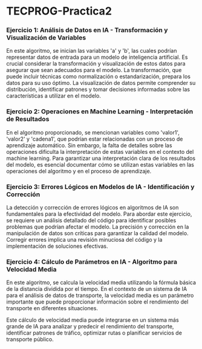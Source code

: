 # TECPROG-Practica2

### Ejercicio 1: Análisis de Datos en IA - Transformación y Visualización de Variables

En este algoritmo, se inician las variables 'a' y 'b', las cuales podrían representar datos de entrada para un modelo de inteligencia artificial. Es crucial considerar la transformación y visualización de estos datos para asegurar que sean adecuados para el modelo. La transformación, que puede incluir técnicas como normalización o estandarización, prepara los datos para su uso óptimo. La visualización de datos permite comprender su distribución, identificar patrones y tomar decisiones informadas sobre las características a utilizar en el modelo.

### Ejercicio 2: Operaciones en Machine Learning - Interpretación de Resultados

En el algoritmo proporcionado, se mencionan variables como 'valor1', 'valor2' y 'cadena1', que podrían estar relacionadas con un proceso de aprendizaje automático. Sin embargo, la falta de detalles sobre las operaciones dificulta la interpretación de estas variables en el contexto del machine learning. Para garantizar una interpretación clara de los resultados del modelo, es esencial documentar cómo se utilizan estas variables en las operaciones del algoritmo y en el proceso de aprendizaje.

### Ejercicio 3: Errores Lógicos en Modelos de IA - Identificación y Corrección

La detección y corrección de errores lógicos en algoritmos de IA son fundamentales para la efectividad del modelo. Para abordar este ejercicio, se requiere un análisis detallado del código para identificar posibles problemas que podrían afectar el modelo. La precisión y corrección en la manipulación de datos son críticas para garantizar la calidad del modelo. Corregir errores implica una revisión minuciosa del código y la implementación de soluciones efectivas.

### Ejercicio 4: Cálculo de Parámetros en IA - Algoritmo para Velocidad Media
En este algoritmo, se calcula la velocidad media utilizando la fórmula básica de la distancia dividida por el tiempo. En el contexto de un sistema de IA para el análisis de datos de transporte, la velocidad media es un parámetro importante que puede proporcionar información sobre el rendimiento del transporte en diferentes situaciones. 

Este cálculo de velocidad media puede integrarse en un sistema más grande de IA para analizar y predecir el rendimiento del transporte, identificar patrones de tráfico, optimizar rutas o planificar servicios de transporte público.


